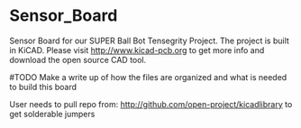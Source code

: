 Sensor_Board
============

Sensor Board for our SUPER Ball Bot Tensegrity Project. The project is built in KiCAD. Please visit http://www.kicad-pcb.org to get more info and download the open source CAD tool.

#TODO Make a write up of how the files are organized and what is needed to build this board

User needs to pull repo from: http://github.com/open-project/kicadlibrary to get solderable jumpers
